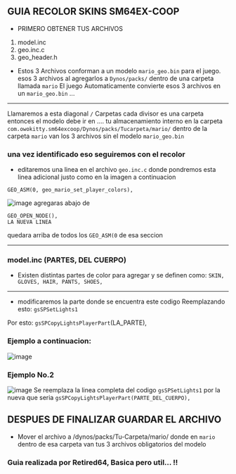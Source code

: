 ## GUIA RECOLOR SKINS SM64EX-COOP
* PRIMERO OBTENER TUS ARCHIVOS 
1. model.inc
2. geo.inc.c
3. geo_header.h
* Estos 3 Archivos conforman a un modelo `mario_geo.bin` para el juego.
esos 3 archivos al agregarlos a `Dynos/packs/` dentro de una carpeta llamada `mario` El juego Automaticamente convierte esos 3 archivos en un 
`mario_geo.bin` ...
___________________________________________________________________________

Llamaremos a esta diagonal `/` Carpetas cada divisor es una carpeta entonces 
el modelo debe ir en ....
tu almacenamiento interno en la carpeta 
`com.owokitty.sm64excoop/Dynos/packs/Tucarpeta/mario/`
dentro de la carpeta `mario` van los 3 archivos sin el modelo `mario_geo.bin`

### una vez identificado eso seguiremos con el recolor

* editaremos una linea en el archivo `geo.inc.c` donde pondremos esta linea adicional justo como en la imagen a continuacion
```
GEO_ASM(0, geo_mario_set_player_colors),
```
![image](https://cdn.discordapp.com/attachments/1120450661050499083/1167352683548643388/Screenshot_20231026-233724_QuickEdit2.png?ex=654dd0e8&is=653b5be8&hm=935d0ce676053c718f8a968841d26e60f1d713f72acae36f09716497122a4ed8&)
agregaras abajo de 
```
GEO_OPEN_NODE(),
LA NUEVA LINEA
```
quedara arriba de todos los
`GEO_ASM(0`
de esa seccion
_______________________________________________________________________________________________________

### model.inc (PARTES, DEL CUERPO)

* Existen distintas partes de color para agregar y se definen como:
`SKIN, GLOVES, HAIR, PANTS, SHOES,`
________________________________________________________________________________________________________
* modificaremos la parte donde se encuentra este codigo
Reemplazando esto:
`gsSPSetLights1`

Por esto:
`gsSPCopyLightsPlayerPart`(LA_PARTE),
### Ejemplo a continuacion:
![image](https://cdn.discordapp.com/attachments/1120450661050499083/1167354349673005066/Screenshot_20231026-234743_QuickEdit2.png?ex=654dd275&is=653b5d75&hm=361a8d658a80c73c2c33852174702014b03b9a1b2ae1e5010b805515065c47cb&)
### Ejemplo No.2
![image](https://cdn.discordapp.com/attachments/1120450661050499083/1167354367519760465/Screenshot_20231026-234750_QuickEdit2.png?ex=654dd279&is=653b5d79&hm=7e100dc419aaa8dc97b22444eda843923ca9b3e1def52d1c2a273318e57cef8b&)
Se reemplaza la linea completa del codigo `gsSPSetLights1`
por la nueva que seria `gsSPCopyLightsPlayerPart(PARTE_DEL_CUERPO),`

## DESPUES DE FINALIZAR GUARDAR EL ARCHIVO 
* Mover el archivo a /dynos/packs/Tu-Carpeta/mario/
donde en `mario` dentro de esa carpeta van tus 3 archivos obligatorios del modelo

### Guia realizada por Retired64, Basica pero util... !! 


